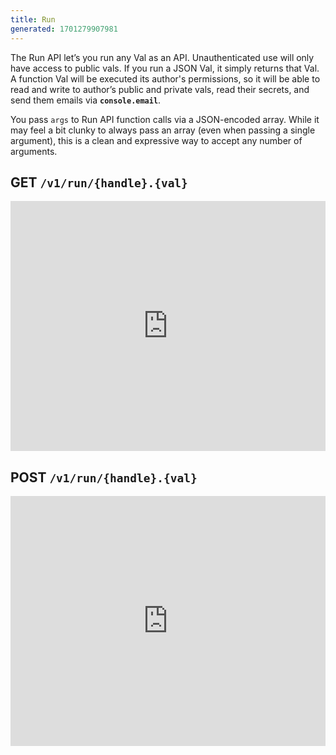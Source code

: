 ```yaml
---
title: Run
generated: 1701279907981
---
```


The Run API let’s you run any Val as an API. Unauthenticated use will only have
access to public vals. If you run a JSON Val, it simply returns that Val. A
function Val will be executed its author's permissions, so it will be able to
read and write to author’s public and private vals, read their secrets, and send
them emails via **`console.email`**.

You pass `args` to Run API function calls via a JSON-encoded array. While it may
feel a bit clunky to always pass an array (even when passing a single argument),
this is a clean and expressive way to accept any number of arguments.

## GET `/v1/run/{handle}.{val}`

<div class="not-content">
  <iframe src="https://www.val.town/embed/stevekrouse.runGET" width="100%" frameborder="no" style="height: 400px;">
    &#x20;
  </iframe>
</div>

## POST `/v1/run/{handle}.{val}`

<div class="not-content">
  <iframe src="https://www.val.town/embed/stevekrouse.runPOST" width="100%" frameborder="no" style="height: 400px;">
    &#x20;
  </iframe>
</div>
